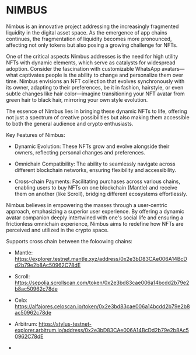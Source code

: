 # NIMBUS



Nimbus is an innovative project addressing the increasingly fragmented liquidity in the digital asset space. As the emergence of app chains continues, the fragmentation of liquidity becomes more pronounced, affecting not only tokens but also posing a growing challenge for NFTs.

One of the critical aspects Nimbus addresses is the need for high utility NFTs with dynamic elements, which serve as catalysts for widespread adoption. Consider the fascination with customizable WhatsApp avatars—what captivates people is the ability to change and personalize them over time. Nimbus envisions an NFT collection that evolves synchronously with its owner, adapting to their preferences, be it in fashion, hairstyle, or even subtle changes like hair color—imagine transitioning your NFT avatar from green hair to black hair, mirroring your own style evolution.

The essence of Nimbus lies in bringing these dynamic NFTs to life, offering not just a spectrum of creative possibilities but also making them accessible to both the general audience and crypto enthusiasts.

Key Features of Nimbus:

- Dynamic Evolution: These NFTs grow and evolve alongside their owners, reflecting personal changes and preferences.

- Omnichain Compatibility: The ability to seamlessly navigate across different blockchain networks, ensuring flexibility and accessibility.

- Cross-chain Payments: Facilitating purchases across various chains, enabling users to buy NFTs on one blockchain (Mantle) and receive them on another (like Scroll), bridging different ecosystems effortlessly.

Nimbus believes in empowering the masses through a user-centric approach, emphasizing a superior user experience. By offering a dynamic avatar companion deeply intertwined with one's social life and ensuring a frictionless omnichain experience, Nimbus aims to redefine how NFTs are perceived and utilized in the crypto space.


Supports cross chain between the foloowing chains:
- Mantle: https://explorer.testnet.mantle.xyz/address/0x2e3bD83CAe006A14BcDd2b79e2b8Ac50962C78dE
- Scroll: https://sepolia.scrollscan.com/token/0x2e3bd83cae006a14bcdd2b79e2b8ac50962c78de
- Celo: https://alfajores.celoscan.io/token/0x2e3bd83cae006a14bcdd2b79e2b8ac50962c78de
- Arbitrum: https://stylus-testnet-explorer.arbitrum.io/address/0x2e3bD83CAe006A14BcDd2b79e2b8Ac50962C78dE

- 
